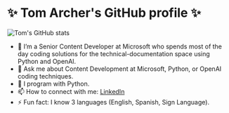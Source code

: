 # ✨ Tom Archer's GitHub profile ✨ 

![Tom's GitHub stats](https://github-readme-stats.vercel.app/api?username=TomArcherMsft&theme=dark&show_icons=true&count_private=true)

- 🔭 I’m a Senior Content Developer at Microsoft who spends most of the day coding solutions for the technical-documentation space using Python and OpenAI.
- 💬 Ask me about Content Development at Microsoft, Python, or OpenAI coding techniques.
- 🌱 I program with Python.
- 📫 How to connect with me: [LinkedIn](https://www.linkedin.com/in/tom-archer-content-development/)
- ⚡ Fun fact: I know 3 languages (English, Spanish, Sign Language).
